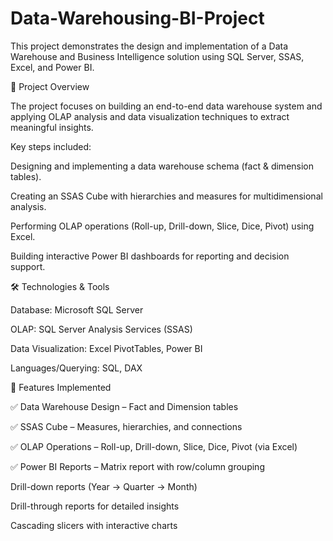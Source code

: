 # Data-Warehousing-BI-Project
This project demonstrates the design and implementation of a Data Warehouse and Business Intelligence solution using SQL Server, SSAS, Excel, and Power BI.

🚀 Project Overview

The project focuses on building an end-to-end data warehouse system and applying OLAP analysis and data visualization techniques to extract meaningful insights.

Key steps included:

Designing and implementing a data warehouse schema (fact & dimension tables).

Creating an SSAS Cube with hierarchies and measures for multidimensional analysis.

Performing OLAP operations (Roll-up, Drill-down, Slice, Dice, Pivot) using Excel.

Building interactive Power BI dashboards for reporting and decision support.

🛠️ Technologies & Tools

Database: Microsoft SQL Server

OLAP: SQL Server Analysis Services (SSAS)

Data Visualization: Excel PivotTables, Power BI

Languages/Querying: SQL, DAX 

📑 Features Implemented

✅ Data Warehouse Design – Fact and Dimension tables

✅ SSAS Cube – Measures, hierarchies, and connections

✅ OLAP Operations – Roll-up, Drill-down, Slice, Dice, Pivot (via Excel)

✅ Power BI Reports –
Matrix report with row/column grouping

Drill-down reports (Year → Quarter → Month)

Drill-through reports for detailed insights

Cascading slicers with interactive charts
